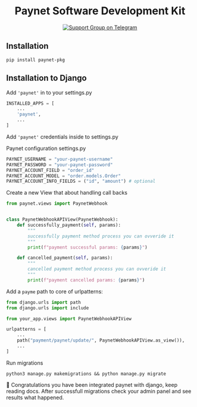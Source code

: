 <h1 align="center">Paynet Software Development Kit</h1>

<p align="center">
  <a href="https://t.me/+lO97J78xBj45MzBi">
    <img src="https://img.shields.io/badge/Support%20Group-blue?logo=telegram&logoColor=white" alt="Support Group on Telegram"/>
  </a>
</p>


## Installation

```shell
pip install paynet-pkg
```

## Installation to Django

Add `'paynet'` in to your settings.py

```python
INSTALLED_APPS = [
    ...
    'paynet',
    ...
]
```

Add `'paynet'` credentials inside to settings.py

Paynet configuration settings.py
```python
PAYNET_USERNAME = "your-paynet-username"
PAYNET_PASSWORD = "your-paynet-password"
PAYNET_ACCOUNT_FIELD = "order_id"
PAYNET_ACCOUNT_MODEL = "order.models.Order"
PAYNET_ACCOUNT_INFO_FIELDS = ("id", "amount") # optional
```

Create a new View that about handling call backs
```python
from paynet.views import PaynetWebhook


class PaynetWebhookAPIView(PaynetWebhook):
    def successfully_payment(self, params):
        """
        successfully payment method process you can ovveride it
        """
        print(f"payment successful params: {params}")

    def cancelled_payment(self, params):
        """
        cancelled payment method process you can ovveride it
        """
        print(f"payment cancelled params: {params}")
```

Add a `payme` path to core of urlpatterns:

```python
from django.urls import path
from django.urls import include

from your_app.views import PaynetWebhookAPIView

urlpatterns = [
    ...
    path("payment/paynet/update/", PaynetWebhookAPIView.as_view()),
    ...
]
```

Run migrations
```shell
python3 manage.py makemigrations && python manage.py migrate
```

🎉 Congratulations you have been integrated paynet with django, keep reading docs. After successfull migrations check your admin panel and see results what happened.
